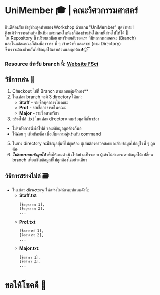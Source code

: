 # **UniMember 🎓 | คณะวิศวกรรมศาสตร์**
ยินดีต้อนรับเข้าสู่ช่วงสุดท้ายของ Workshop ด้วยเกม "UniMember" สุดท้าทาย! 
<br>ถึงแม้ว่าเราจะเล่นกันเป็นทีม แต่ทุกคนในห้องก็ต้องช่วยกันให้เกมนี้ผ่านไปให้ได้ 🥳 
<br>
ใน Repository นี้ เปรียบเสมือนมหาวิทยาลัยของเรา ที่มีหลากหลายคณะ (Branch) 
<br>และในแต่ละคณะก็ต้องมีอาจารย์ พี่ ๆ เจ้าหน้าที่ และสาขา (ตาม Directory) 
<br>ซึ่งเราจะต้องช่วยกันใส่ข้อมูลให้ครบถ้วนและถูกต้อง❗️😴

### **Resource สำหรับ branch นี้: [Website FSci](https://eng.kmutt.ac.th/)**
## **วิธีการเล่น 👾**
1. Checkout ไปที่ Branch ตามเลขกลุ่มตัวเอง**
2. ในแต่ละ branch จะมี 3 directory ได้แก่:
   - **Staff** - รายชื่อบุคลากรในคณะ
   - **Prof** - รายชื่ออาจารย์ในคณะ
   - **Major** - รายชื่อสาขาวิชา
3. สร้างไฟล์ .txt ในแต่ละ directory ตามข้อมูลที่เกี่ยวข้อง
- ไม่จำกัดการตั้งชื่อไฟล์ ขอแค่ข้อมูลถูกต้องก็พอ
- ให้ค่อย ๆ เพิ่มทีละชื่อ เพื่อเพิ่มความคุ้นชินกับ command
5. ในบาง directory จะมีข้อมูลสุ่มที่ไม่ถูกต้อง ผู้เล่นต้องตรวจสอบและย้ายข้อมูลไปอยู่ในที่ ๆ ถูกต้อง
6. _**ไม่สามารถลบข้อมูลได้**_ เพื่อให้เกมดำเนินไปอย่างเป็นระบบ ผู้เล่นไม่สามารถลบข้อมูลได้ เปลี่ยน branch เพื่อแก้ไขข้อมูลที่ไม่ถูกต้องได้อย่างเดียว

## **วิธีการสร้างไฟล์ 🗃️**
- ในแต่ละ directory ให้สร้างไฟล์ตามรูปแบบดังนี้:
  - **Staff.txt**: 
    ```
    [ชื่อบุคลากร 1],
    [ชื่อบุคลากร 2],
    ...
    ```
  - **Prof.txt**: 
    ```
    [ชื่ออาจารย์ 1],
    [ชื่ออาจารย์ 2],
    ...
    ```
  - **Major.txt**: 
    ```
    [ชื่อสาขา 1],
    [ชื่อสาขา 2],
    ...
    ```

# ขอให้โชคดี 🤞
